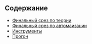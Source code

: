 ## Содержание 

- [Финальный срез по теории](!Theory-manual.md)
- [Финальный срез по автомаизации](!Theory-auto.md)
- [Инструменты](Tools.md)
- [Прогон](!Progon.md)
